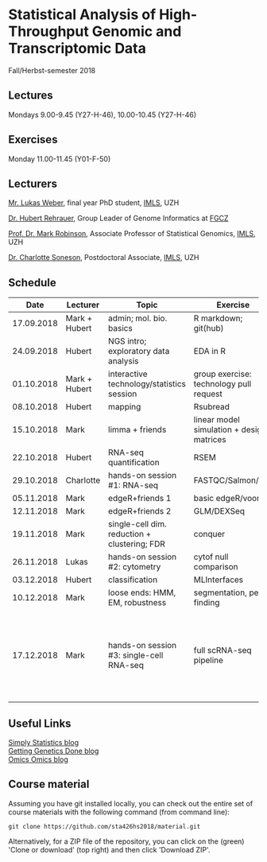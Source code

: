 # Statistical Analysis of High-Throughput Genomic and Transcriptomic Data 
Fall/Herbst-semester 2018

## Lectures
Mondays 9.00-9.45 (Y27-H-46), 10.00-10.45 (Y27-H-46)

## Exercises
Monday 11.00-11.45 (Y01-F-50)

## Lecturers

[Mr. Lukas Weber](https://github.com/lmweber), final year PhD student, [IMLS](http://www.imls.uzh.ch/index.html), UZH  

[Dr. Hubert Rehrauer](http://www.fgcz.ch/the-center/people/rehrauer.html), Group Leader of Genome Informatics at [FGCZ](http://www.fgcz.ch/)  

[Prof. Dr. Mark Robinson](https://robinsonlabuzh.github.io/), Associate Professor of Statistical Genomics, [IMLS](http://www.imls.uzh.ch/index.html), UZH  

[Dr. Charlotte Soneson](http://csoneson.github.io/), Postdoctoral Associate, [IMLS](http://www.imls.uzh.ch/index.html), UZH  


## Schedule

| Date  | Lecturer | Topic | Exercise | JC1 | JC2 |
| --- | --- | --- | --- | --- | --- |
| 17.09.2018  | Mark + Hubert  | admin; mol. bio. basics | R markdown; git(hub) | | |
| 24.09.2018  | Hubert | NGS intro; exploratory data analysis | EDA in R | | |
| 01.10.2018  | Mark + Hubert | interactive technology/statistics session  | group exercise: technology pull request | | |
| 08.10.2018  | Hubert | mapping  | Rsubread | | |
| 15.10.2018  | Mark | limma + friends   | linear model simulation + design matrices | | |
| 22.10.2018  | Hubert | RNA-seq quantification   | RSEM | | |
| 29.10.2018  | Charlotte | hands-on session #1: RNA-seq  | FASTQC/Salmon/etc. |  | X |
| 05.11.2018  | Mark | edgeR+friends 1 | basic edgeR/voom | |  |
| 12.11.2018  | Mark | edgeR+friends 2  | GLM/DEXSeq |  |  |
| 19.11.2018  | Mark | single-cell dim. reduction + clustering; FDR  | conquer |  |  |
| 26.11.2018  | Lukas | hands-on session #2: cytometry  | cytof null comparison |  | X |
| 03.12.2018  | Hubert | classification  | MLInterfaces |  |  |
| 10.12.2018  | Mark | loose ends: HMM, EM, robustness   | segmentation, peak finding | | |    
| 17.12.2018  | Mark | hands-on session #3: single-cell RNA-seq  | full scRNA-seq pipeline |[Integrating single-cell transcriptomic data across different conditions, technologies, and species.-link](https://www.ncbi.nlm.nih.gov/pubmed/29608179)(WS)| X |


## Useful Links
[Simply Statistics blog](https://simplystatistics.org/)  
[Getting Genetics Done blog](http://www.gettinggeneticsdone.com/)  
[Omics Omics blog](http://omicsomics.blogspot.ch/)  

## Course material

Assuming you have git installed locally, you can check out the entire set of course materials with the following command (from command line):
```
git clone https://github.com/sta426hs2018/material.git
```  
Alternatively, for a ZIP file of the repository, you can click on the (green) 'Clone or download' (top right) and then click 'Download ZIP'.
